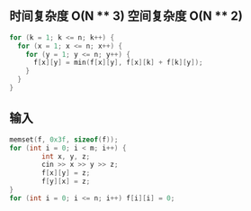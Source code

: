 ## 时间复杂度 O(N ** 3) 空间复杂度 O(N ** 2)
```cpp
for (k = 1; k <= n; k++) {
  for (x = 1; x <= n; x++) {
    for (y = 1; y <= n; y++) {
      f[x][y] = min(f[x][y], f[x][k] + f[k][y]);
    }
  }
}
```
## 输入
```cpp
memset(f, 0x3f, sizeof(f));
for (int i = 0; i < m; i++) {
		int x, y, z;
		cin >> x >> y >> z;
		f[x][y] = z;
		f[y][x] = z;
}
for (int i = 0; i <= n; i++) f[i][i] = 0;
```
